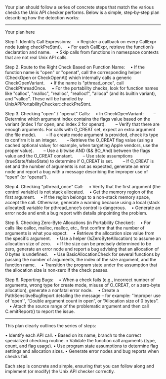 Your plan should follow a series of concrete steps that match the various checks the Unix API checker performs. Below is a simple, step‐by‐step plan describing how the detection works:

--------------------------------------------------
Your plan here

Step 1. Identify Call Expressions:
 • Register a callback on every CallExpr node (using checkPreStmt<CallExpr>).
 • For each CallExpr, retrieve the function’s declaration and name.
 • Skip calls from functions in namespace contexts that are not real Unix API calls.

Step 2. Route to the Right Check Based on Function Name:
 • If the function name is "open" or "openat", call the corresponding helper (CheckOpen or CheckOpenAt) which internally calls a generic CheckOpenVariant.
 • If the name is "pthread_once", call CheckPthreadOnce.
 • For the portability checks, look for function names like "calloc", "malloc", "realloc", "reallocf", "alloca" (and its builtin variant), and "valloc". These will be handled by UnixAPIPortabilityChecker::checkPreStmt.

Step 3. Checking "open" / "openat" Calls:
 • In CheckOpenVariant:
  – Determine which argument index contains the flags value based on the variant (index 1 for open, and index 2 for openat).
  – Verify that there are enough arguments. For calls with O_CREAT set, expect an extra argument (the file mode).
  – If a create mode argument is provided, check its type to confirm it is an integer.
  – Retrieve the O_CREAT flag value (using a cached optional value; for example, when targeting Apple vendors, use the proper value).
  – Use a bitwise AND (&& BO_And) between the flags value and the O_CREAT constant.
  – Use state assumptions (trueState/falseState) to determine if O_CREAT is set.
  – If O_CREAT is set and the number of arguments is not as expected, generate an error node and report a bug with a message describing the improper use of “open” (or “openat”).

Step 4. Checking "pthread_once" Call:
 • Verify that the first argument (the control variable) is not stack allocated.
 • Get the memory region of the first argument.
 • If the region belongs to a non-stack memory space, accept the call. Otherwise, generate a warning because using a local (stack allocated) variable for pthread_once’s control is dangerous.
 • Generate an error node and emit a bug report with details pinpointing the problem.

Step 5. Checking Zero-Byte Allocations (in Portability Checker):
 • For calls like calloc, malloc, realloc, etc., first confirm that the number of arguments is what you expect.
 • Retrieve the allocation size value from the specific argument.
 • Use a helper (IsZeroByteAllocation) to assume an allocation size of zero.
 • If the size can be precisely determined to be zero, generate an error node and report a bug advising that an allocation of 0 bytes is undefined.
 • Use BasicAllocationCheck for several functions by passing the number of arguments, the index of the size argument, and the function name.
 • Transition the program state under the assumption that the allocation size is non-zero if the check passes.

Step 6. Reporting Bugs:
 • When a check fails (e.g., incorrect number of arguments, wrong type for create mode, misuse of O_CREAT, or a zero-byte allocation), generate a nonfatal error node.
 • Create a PathSensitiveBugReport detailing the message – for example: “Improper use of 'open'”, “Double argument count in open”, or “Allocation size of 0 bytes”.
 • Attach the source range of the problematic argument and then call C.emitReport() to report the issue.

--------------------------------------------------
This plan clearly outlines the series of steps:

• Identify each API call.
• Based on its name, branch to the correct specialized checking routine.
• Validate the function call arguments (type, count, and flag usage).
• Use program state assumptions to determine flag settings and allocation sizes.
• Generate error nodes and bug reports when checks fail.

Each step is concrete and simple, ensuring that you can follow along and implement (or modify) the Unix API checker correctly.
